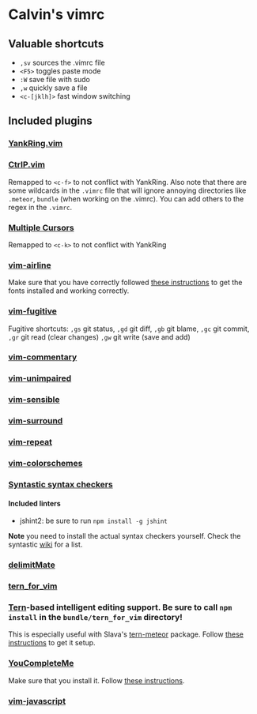 # Calvin's vimrc

## Valuable shortcuts

* `,sv` sources the .vimrc file
* `<F5>` toggles paste mode
* `:W` save file with sudo
* `,w` quickly save a file
* `<c-[jklh]>` fast window switching

## Included plugins

### [YankRing.vim](https://github.com/vim-scripts/YankRing.vim)

### [CtrlP.vim](https://github.com/kien/ctrlp.vim)

Remapped to `<c-f>` to not conflict with YankRing. Also note that there are some wildcards in the `.vimrc` file that will ignore annoying directories like `.meteor`, `bundle` (when working on the .vimrc). You can add others to the regex in the `.vimrc`.

### [Multiple Cursors](https://github.com/terryma/vim-multiple-cursors)

Remapped to `<c-k>` to not conflict with YankRing

### [vim-airline](https://github.com/bling/vim-airline)

Make sure that you have correctly followed [these instructions](https://powerline.readthedocs.org/en/master/installation.html#patched-fonts) to get the fonts installed and working correctly.

### [vim-fugitive](https://github.com/tpope/vim-fugitive)

Fugitive shortcuts: `,gs` git status, `,gd` git diff, `,gb` git blame, `,gc` git commit, `,gr` git read (clear changes) `,gw` git write (save and add)

### [vim-commentary](https://github.com/tpope/vim-commentary)

### [vim-unimpaired](https://github.com/tpope/vim-unimpaired)

### [vim-sensible](https://github.com/tpope/vim-sensible)

### [vim-surround](https://github.com/tpope/vim-surround)

### [vim-repeat](https://github.com/tpope/vim-repeat)

### [vim-colorschemes](https://github.com/flazz/vim-colorschemes)

### [Syntastic syntax checkers](https://github.com/scrooloose/syntastic)

#### Included linters

* jshint2: be sure to run `npm install -g jshint`

**Note** you need to install the actual syntax checkers yourself. Check the syntastic [wiki](https://github.com/scrooloose/syntastic/wiki/Syntax-Checkers) for a list.

### [delimitMate](https://github.com/Raimondi/delimitMate)

### [tern_for_vim](https://github.com/marijnh/tern_for_vim)

### [Tern](http://ternjs.net/)-based intelligent editing support. Be sure to call `npm install` in the `bundle/tern_for_vim` directory!

This is especially useful with Slava's [tern-meteor](https://github.com/Slava/tern-meteor) package. Follow [these instructions](https://github.com/Slava/tern-meteor#installation-for-vim) to get it setup.

### [YouCompleteMe](https://github.com/Valloric/YouCompleteMe)

Make sure that you install it. Follow [these instructions](https://github.com/Valloric/YouCompleteMe#ubuntu-linux-x64-super-quick-installation).

### [vim-javascript](https://github.com/pangloss/vim-javascript)
